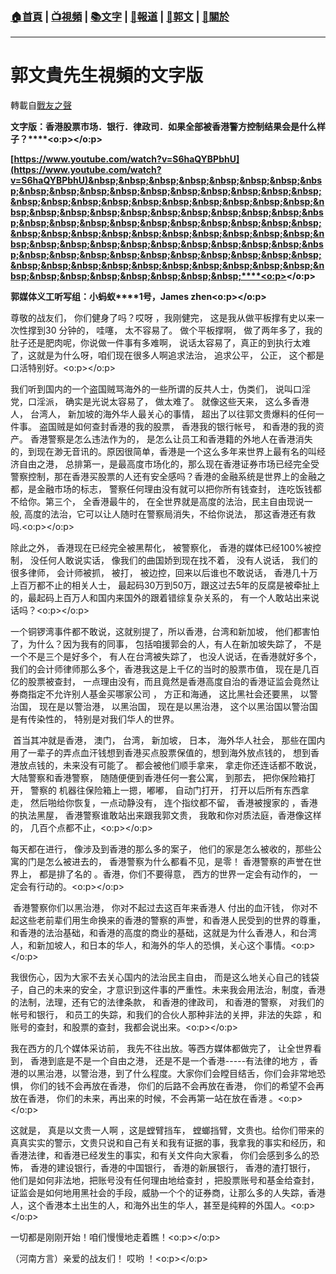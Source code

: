 ###  [:house:首頁](https://github.com/ourhimalayas/home) | [:tv:視頻](https://github.com/ourhimalayas/videos) | [:books:文字](https://github.com/ourhimalayas/txt) | [:newspaper:報道](https://github.com/ourhimalayas/news) | [:eagle:郭文](https://github.com/ourhimalayas/guomedia) | [:pray:關於](https://github.com/ourhimalayas/home/tree/master/about)
---
# 郭文貴先生視頻的文字版
轉載自[戰友之聲](http://littleantvoice.blogspot.com)

**文字版：香港股票市场．银行．律政司．如果全部被香港警方控制结果会是什么样子？****<o:p></o:p>**



**[https://www.youtube.com/watch?v=S6haQYBPbhU](https://www.youtube.com/watch?v=S6haQYBPbhU)&nbsp;&nbsp;&nbsp;&nbsp;&nbsp;&nbsp;&nbsp;&nbsp;&nbsp;&nbsp;&nbsp;&nbsp;&nbsp;&nbsp;&nbsp;&nbsp;&nbsp;&nbsp;&nbsp;&nbsp;&nbsp;&nbsp;&nbsp;&nbsp;&nbsp;&nbsp;&nbsp;&nbsp;&nbsp;&nbsp;&nbsp;&nbsp;&nbsp;&nbsp;&nbsp;&nbsp;&nbsp;&nbsp;&nbsp;&nbsp;&nbsp;&nbsp;&nbsp;&nbsp;&nbsp;&nbsp;&nbsp;&nbsp;&nbsp;&nbsp;&nbsp;&nbsp;&nbsp;&nbsp;&nbsp;&nbsp;&nbsp;&nbsp;&nbsp;&nbsp;&nbsp;&nbsp;&nbsp;&nbsp;&nbsp;&nbsp;&nbsp;&nbsp;&nbsp;&nbsp;&nbsp;&nbsp;&nbsp;&nbsp;&nbsp;&nbsp;&nbsp;&nbsp;&nbsp;&nbsp;&nbsp;&nbsp;&nbsp;&nbsp;&nbsp;&nbsp;&nbsp;&nbsp;&nbsp;&nbsp;&nbsp;&nbsp;&nbsp;&nbsp;&nbsp;&nbsp;&nbsp;&nbsp;****<o:p></o:p>**

**郭媒体义工听写组：小蚂蚁****1号，James zhen<o:p></o:p>**



尊敬的战友们， 你们健身了吗？哎呀 ，我刚健完， 这是我从做平板撑有史以来一次性撑到30&nbsp;分钟的， 哇噻， 太不容易了。 做个平板撑啊， 做了两年多了，我的肚子还是肥肉呢，你说做一件事有多难啊， 说话太容易了，真正的到执行太难了，这就是为什么呀，咱们现在很多人啊追求法治， 追求公平， 公正， 这个都是口活特别好。<o:p></o:p>



我们听到国内的一个盗国贼骂海外的一些所谓的反共人士，伪类们， 说叫口淫党，口淫派， 确实是光说太容易了， 做太难了。 就像这些天来， 这么多香港人， 台湾人， 新加坡的海外华人最关心的事情， 超出了以往郭文贵爆料的任何一件事。 盗国贼是如何查封香港的我的股票， 香港我的银行帐号， 和香港的我的资产。 香港警察是怎么违法作为的， 是怎么让员工和香港籍的外地人在香港消失的，到现在渺无音讯的。原因很简单，香港是一个这么多年来世界上最有名的叫经济自由之港， 总排第一，是最高度市场化的，那么现在香港证券市场已经完全受警察控制，那在香港买股票的人还有安全感吗？香港的金融系统是世界上的金融之都，是金融市场的标志， 警察任何理由没有就可以把你所有钱查封， 连吃饭钱都不给你。第三个， 全香港最牛的， 在全世界就是高度的法治，民主自由现说一般,&nbsp;高度的法治，它可以让人随时在警察局消失，不给你说法， 那这香港还有救吗.<o:p></o:p>



除此之外， 香港现在已经完全被黑帮化， 被警察化， 香港的媒体已经100%被控制， 没任何人敢说实话， 像我们的曲国娇到现在找不着， 没有人说话， 我们的很多律师， 会计师被抓， 被打， 被边控，回来以后谁也不敢说话， 香港几十万上百万都不止的相关人士， 最起码30万到50万，跟这过去5年的反腐是被牵扯上的，最起码上百万人和国内来国外的跟着错综复杂关系的， 有一个人敢站出来说话吗？<o:p></o:p>



一个铜锣湾事件都不敢说，这就别提了，所以香港，台湾和新加坡， 他们都害怕了，为什么？因为我有的同事， 包括咱援郭会的人，有人在新加坡失踪了， 不是一个不是三个是好多个， 有人在台湾被失踪了， 也没人说话，在香港就好多个，我们的会计师律师那么多个，香港我这是上千亿的当时的股票市值， 现在是几百亿的股票被查封， 一点理由没有，而且竟然是香港高度自治的香港证监会竟然让券商指定不允许别人基金买哪家公司 ， 方正和海通， 这比黑社会还要黑， 以警治国， 现在是以警治港， 以黑治国， 现在是以黑治港， 这个以黑治国以警治国是有传染性的， 特别是对我们华人的世界。



&nbsp;首当其冲就是香港， 澳门， 台湾， 新加坡， 日本， 海外华人社会， 那些在国内用了一辈子的弄点血汗钱想到香港买点股票保值的，想到海外放点钱的， 想到香港放点钱的，未来没有可能了。 都会被他们顺手拿来， 拿走你还连话都不敢说，大陆警察和香港警察， 随随便便到香港任何一套公寓， 到那去， 把你保险箱打开， 警察的 机器往保险箱上一摁，嘟嘟， 自动门打开， 打开以后所有东西拿走， 然后啪给你恢复，一点动静没有， 连个指纹都不留， 香港被搜家的 ，香港的执法黑屋， 香港警察谁敢站出来跟我郭文贵， 我敢和你对质法庭，香港像这样的， 几百个点都不止，<o:p></o:p>







每天都在进行， 像涉及到香港的那么多的案子， 他们的家是怎么被收的，那些公寓的门是怎么被进去的， 香港警察为什么都看不见，是零！ 香港警察的声誉在世界上， 都是排了名的 。香港，你们不要得意， 西方的世界一定会有动作的， 一定会有行动的。<o:p></o:p>



&nbsp;香港警察你们以黑治港， 你对不起过去这百年来香港人 付出的血汗钱， 你对不起这些老前辈们用生命换来的香港的警察的声誉，和香港人民受到的世界的尊重，和香港的法治基础，和香港的高度的商业的基础，这就是为什么香港人，和台湾人，和新加坡人，和日本的华人，和海外的华人的恐惧，关心这个事情。<o:p></o:p>



我很伤心，因为大家不去关心国内的法治民主自由， 而是这么地关心自己的钱袋子，自己的未来的安全，才意识到这件事的严重性。未来我会用法治，制度，香港的法制，法理，还有它的法律条款， 和香港的律政司， 和香港的警察， 对我们的帐号和银行， 和员工的失踪，和我们的合伙人那种非法的关押，非法的失踪 ，和账号的查封，和股票的查封，我都会说出来。<o:p></o:p>



我在西方的几个媒体采访前， 我先不往出放。等西方媒体都做完了， 让全世界看到， 香港到底是不是一个自由之港， 还是不是一个香港-----有法律的地方 ，香港的以黑治港，以警治港，到了什么程度。大家你们会瞠目结舌，你们会非常地恐惧， 你们的钱不会再放在香港， 你们的后路不会再放在香港， 你们的希望不会再放在香港， 你们的未来，再出来的时候，不会再第一站在放在香港 。<o:p></o:p>



这就是， 真是以文贵一人啊 ，这是螳臂挡车， 螳螂挡臂，文贵也。给你们带来的真真实实的警示，文贵只说和自己有关和我有证据的事，我拿我的事实和经历，和香港法律，和香港已经发生的事实，和有关文件向大家看， 你们会感到多么的恐怖， 香港的建设银行，香港的中国银行， 香港的新展银行， 香港的渣打银行， 他们是如何非法地，把账号没有任何理由地给查封 ，把股票账号和基金给查封， 证监会是如何地用黑社会的手段，威胁一个个的证券商，让那么多的人失踪，香港人，这个香港本土出生的人，和海外出生的华人，甚至是纯粹的外国人。<o:p></o:p>



一切都是刚刚开始！咱们慢慢地走着瞧！<o:p></o:p>



（河南方言）亲爱的战友们！ 哎哟 ！<o:p></o:p>
  
<u></u><sub></sub><sup></sup><strike></strike>